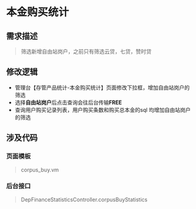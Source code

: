 # 本金购买统计
## 需求描述
> 筛选新增自由站岗户，之前只有筛选云贷，七贷，赞时贷
## 修改逻辑
+ 管理台【存管产品统计-本金购买统计】页面修改下拉框，增加自由站岗户的筛选
+ 选择**自由站岗户**后点击查询会往后台传输**FREE**
+ 查询用户购买记录列表，用户购买条数和购买总本金的sql 均增加自由站岗户的筛选
## 涉及代码
### 页面模板
> corpus_buy.vm
### 后台接口
> DepFinanceStatisticsController.corpusBuyStatistics
